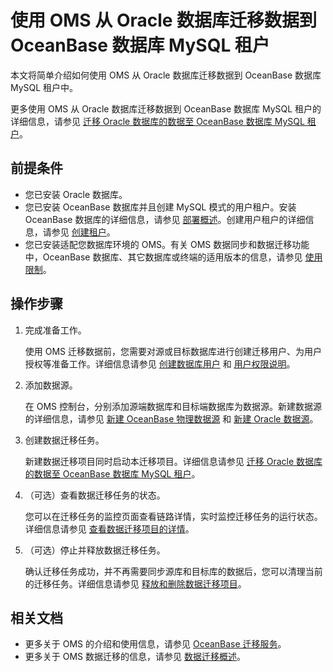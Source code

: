 # 使用 OMS 从 Oracle 数据库迁移数据到 OceanBase 数据库 MySQL 租户

本文将简单介绍如何使用 OMS 从 Oracle 数据库迁移数据到 OceanBase 数据库 MySQL 租户中。

更多使用 OMS 从 Oracle 数据库迁移数据到 OceanBase 数据库 MySQL 租户的详细信息，请参见 [迁移 Oracle 数据库的数据至 OceanBase 数据库 MySQL 租户](https://www.oceanbase.com/docs/enterprise-oms-doc-cn-1000000000091377)。

## 前提条件

* 您已安装 Oracle 数据库。
* 您已安装 OceanBase 数据库并且创建 MySQL 模式的用户租户。安装 OceanBase 数据库的详细信息，请参见 [部署概述](../../400.deploy/100.deploy-overview.md)。创建用户租户的详细信息，请参见 [创建租户](../../600.manage/200.tenant-management/600.common-tenant-operations/200.manage-create-tenant.md)。
* 您已安装适配您数据库环境的 OMS。有关 OMS 数据同步和数据迁移功能中，OceanBase 数据库、其它数据库或终端的适用版本的信息，请参见 [使用限制](https://www.oceanbase.com/docs/enterprise-oms-doc-cn-1000000000091381)。

## 操作步骤

1. 完成准备工作。

   使用 OMS 迁移数据前，您需要对源或目标数据库进行创建迁移用户、为用户授权等准备工作。详细信息请参见 [创建数据库用户](https://www.oceanbase.com/docs/enterprise-oms-doc-cn-1000000000091344) 和 [用户权限说明](https://www.oceanbase.com/docs/enterprise-oms-doc-cn-1000000000091341)。

2. 添加数据源。

   在 OMS 控制台，分别添加源端数据库和目标端数据库为数据源。新建数据源的详细信息，请参见 [新建 OceanBase 物理数据源](https://www.oceanbase.com/docs/enterprise-oms-doc-cn-1000000000091584) 和 [新建 Oracle 数据源](https://www.oceanbase.com/docs/enterprise-oms-doc-cn-1000000000091476)。

3. 创建数据迁移任务。

   新建数据迁移项目同时启动本迁移项目。详细信息请参见 [迁移 Oracle 数据库的数据至 OceanBase 数据库 MySQL 租户](https://www.oceanbase.com/docs/enterprise-oms-doc-cn-1000000000091377)。

4. （可选）查看数据迁移任务的状态。

   您可以在迁移任务的监控页面查看链路详情，实时监控迁移任务的运行状态。详细信息请参见 [查看数据迁移项目的详情](https://www.oceanbase.com/docs/enterprise-oms-doc-cn-1000000000091492)。

5. （可选）停止并释放数据迁移任务。

   确认迁移任务成功，并不再需要同步源库和目标库的数据后，您可以清理当前的迁移任务。详细信息请参见 [释放和删除数据迁移项目](https://www.oceanbase.com/docs/enterprise-oms-doc-cn-1000000000091493)。

## 相关文档

* 更多关于 OMS 的介绍和使用信息，请参见 [OceanBase 迁移服务](https://www.oceanbase.com/docs/oms-doc-cn)。
* 更多关于 OMS 数据迁移的信息，请参见 [数据迁移概述](https://www.oceanbase.com/docs/enterprise-oms-doc-cn-1000000000091371)。
